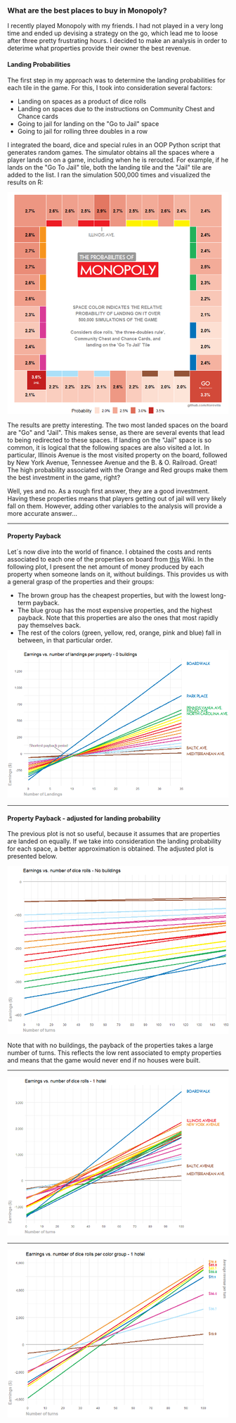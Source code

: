 ### What are the best places to buy in Monopoly?

I recently played Monopoly with my friends. I had not played in a very long time and ended up devising a strategy on the go, which lead me to loose after three pretty frustrating hours. I decided to make an analysis in order to deterime what properties provide their owner the best revenue.

#### Landing Probabilities

The first step in my approach was to determine the landing probabilities for each tile in the game. For this, I took into consideration several factors: 
* Landing on spaces as a product of dice rolls
* Landing on spaces due to the instructions on Community Chest and Chance cards
* Going to jail for landing on the "Go to Jail" space
* Going to jail for rolling three doubles in a row

I integrated the board, dice and special rules in an OOP Python script that generates random games. The simulator obtains all the spaces where a player lands on on a game, including when he is rerouted. For example, if he lands on the "Go To Jail" tile, both the landing tile and the "Jail" tile are added to the list. I ran the simulation 500,000 times and visualized the results on R:

<p align="center">
  <img src="monopoly_probabilities.png" />
</p>

The results are pretty interesting. The two most landed spaces on the board are "Go" and "Jail". This makes sense, as there are several events that lead to being redirected to these spaces. If landing on the "Jail" space is so common, it is logical that the following spaces are also visited a lot. In particular, Illinois Avenue is the most visited property on the board, followed by New York Avenue, Tennessee Avenue and the B. & O. Railroad. Great! The high probability associated with the Orange and Red groups make them the best investment in the game, right?

Well, yes and no. As a rough first answer, they are a good investment. Having these properties means that players getting out of jail will very likely fall on them. However, adding other variables to the analysis will provide a more accurate answer...

---

#### Property Payback

Let´s now dive into the world of finance. I obtained the costs and rents associated to each one of the properties on board from [this](https://monopoly.fandom.com/wiki/Property)  Wiki. In the following plot, I present the net amount of money produced by each property when someone lands on it, without buildings. This provides us with a general grasp of the properties and their groups:
* The brown group has the cheapest properties, but with the lowest long-term payback.
* The blue group has the most expensive properties, and the highest payback. Note that this properties are also the ones that most rapidly pay themselves back.
* The rest of the colors (green, yellow, red, orange, pink and blue) fall in between, in that particular order.

<p align="center">
  <img src="payback_no_buidlings.png" />
</p>

---

#### Property Payback - adjusted for landing probability

The previous plot is not so useful, because it assumes that are properties are landed on equally. If we take into consideration the landing probability for each space, a better approximation is obtained. The adjusted plot is presented below. 

<p align="center">
  <img src="payback_w_prob_no_b.png" />
</p>

Note that with no buildings, the payback of the properties takes a large number of turns. This reflects the low rent associated to empty properties and means that the game would never end if no houses were built. 

---

<p align="center">
  <img src="payback_w_prob_1_hotel.png" />
</p>

---

<p align="center">
  <img src="rolls_color_group_1_hotel.png" />
</p>
